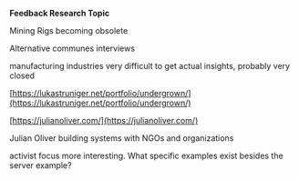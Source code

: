 **Feedback Research Topic**



Mining Rigs becoming obsolete

Alternative communes interviews

manufacturing industries very difficult to get actual insights, probably very closed

[https://lukastruniger.net/portfolio/undergrown/](https://lukastruniger.net/portfolio/undergrown/)

[https://julianoliver.com/](https://julianoliver.com/)

Julian Oliver building systems with NGOs and organizations

activist focus more interesting. What specific examples exist besides the server example?